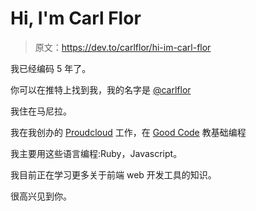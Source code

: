 # Hi, I'm Carl Flor

> 原文：<https://dev.to/carlflor/hi-im-carl-flor>

我已经编码 5 年了。

你可以在推特上找到我，我的名字是 [@carlflor](https://twitter.com/carlflor)

我住在马尼拉。

我在我创办的 [Proudcloud](http://www.proudcloud.net/)
工作，在 [Good Code](http://goodcode.xyz/) 教基础编程

我主要用这些语言编程:Ruby，Javascript。

我目前正在学习更多关于前端 web 开发工具的知识。

很高兴见到你。